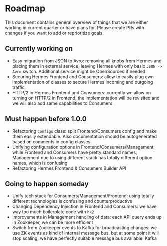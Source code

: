 # Roadmap

This document contains general overview of things that we are either working in current quarter or have plans for.
Please create PRs with changes if you want to add or reprioritize goals.

## Currently working on

* Easy migration from JSON to Avro: removing all knobs from Hermes and placing them in external service, leaving Hermes with 
  only basic `JSON -> Avro` switch. Additional service might be OpenSourced if needed
* Securing Hermes Frontend and Consumers: allow to easily plug own implementation of classes to secure Hermes incoming and 
  outgoing traffic
* HTTP/2 in Hermes Frontend and Consumers: currently we allow on turning on HTTP/2 in Frontend, the implementation will be
  revisited and we will also add same capabilities to Consumers 

## Must happen before 1.0.0

* Refactoring `Configs` class: split Frontend/Consumers config and make them easily extendable. Also documentation should be
  autogenerated based on comments in config classes
* Unifying configuration options in Frontend/Consumers/Management: while Frontend and Consumers have pretty standard names,
  Management due to using different stack has totally different option names, which is confusing
* Refactoring Hermes Frontend & Consumers Builder API

## Going to happen someday

* Unify tech stack for Consumers/Management/Frontend: using totally different technologies is confusing and counterproductive
* Changing Dependency Injection in Frontend and Consumers: we have way too much boilerplate code with `hk2`
* Improvements in Management handling of data: each API query ends up in Zookeeper, we can be more efficient
* Switch from Zookeeper events to Kafka for broadcasting changes: we use ZK events as kind of internal message bus, but at
  some point it will stop scaling; we have perfectly suitable message bus available: Kafka
